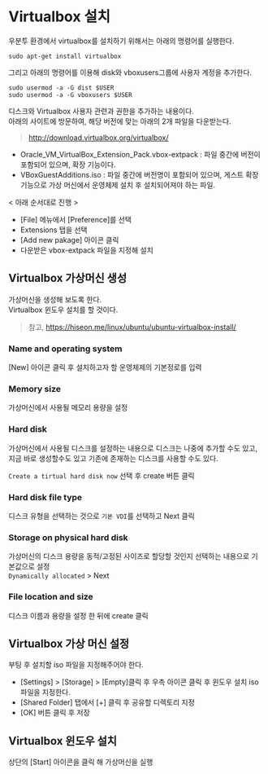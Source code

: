 # Virtualbox 설치

우분투 환경에서 virtualbox를 설치하기 위해서는 아래의 명령어를 실행한다.

```
sudo apt-get install virtualbox
```

그리고 아래의 명령어를 이용해 disk와 vboxusers그룹에 사용자 계정을 추가한다.

```
sudo usermod -a -G dist $USER
sudo usermod -a -G vboxusers $USER
```

디스크와 Virtualbox 사용자 관련과 권한을 추가하는 내용이다.<br>
아래의 사이트에 방문하여, 해당 버전에 맞는 아래의 2개 파일을 다운받는다.

> http://download.virtualbox.org/virtualbox/

- Oracle_VM_VirtualBox_Extension_Pack.vbox-extpack : 파일 중간에 버전이 포함되어 있으며, 확장 기능이다.
- VBoxGuestAdditions.iso : 파일 중간에 버전명이 포함되어 있으며, 게스트 확장 기능으로 가상 머신에서 운영체제 설치 후 설치되어져야 하는 파일.

< 아래 순서대로 진행 >

- [File] 메뉴에서 [Preference]를 선택
- Extensions 탭을 선택
- [Add new pakage] 아이콘 클릭
- 다운받은 vbox-extpack 파일을 지정해 설치

## Virtualbox 가상머신 생성

가상머신을 생성해 보도록 한다.<br>
Virtualbox 윈도우 설치를 할 것이다.

> 참고, https://hiseon.me/linux/ubuntu/ubuntu-virtualbox-install/

### Name and operating system

[New] 아이콘 클릭 후 설치하고자 할 운영체제의 기본정로를 입력

### Memory size

가상머신에서 사용될 메모리 용량을 설정

### Hard disk

가상머신에서 사용될 디스크를 설정하는 내용으로 디스크는 나중에 추가할 수도 있고, <br>
지금 바로 생성할수도 있고 기존에 존재하는 디스크를 사용할 수도 있다.

`Create a tirtual hard disk now` 선택 후 create 버튼 클릭

### Hard disk file type

디스크 유형을 선택하는 것으로 `기본 VDI`를 선택하고 Next 클릭

### Storage on physical hard disk

가상머신의 디스크 용량을 동적/고정된 사이즈로 할당할 것인지 선택하는 내용으로 기본값으로 설정<br>
`Dynamically allocated` > Next

### File location and size

디스크 이름과 용량을 설정 한 뒤에 create 클릭


## Virtualbox 가상 머신 설정

부팅 후 설치할 iso 파일을 지정해주어야 한다.

- [Settings] > [Storage] > [Empty]클릭 후 우측 아이콘 클릭 후 윈도우 설치 iso파일을 지정한다.
- [Shared Folder] 탭에서 [+] 클릭 후 공유할 디렉토리 지정
- [OK] 버튼 클릭 후 저장 


## Virtualbox 윈도우 설치

상단의 [Start] 아이콘을 클릭 해 가상머신을 실행







